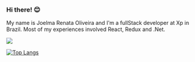 ### Hi there! 😊

My name is Joelma Renata Oliveira and I'm a fullStack developer at Xp in Brazil.
Most of my experiences involved React, Redux and .Net.

<img align="center" src="https://github-readme-stats.vercel.app/api?
username=rnataoliveira&show_icons=true&hide=contribs&theme=graywhite" />

[![Top Langs](https://github-readme-stats.vercel.app/api/top-langs/?username=rnataoliveira&show_icons=true&theme=graywhite&layout=compact)](https://github.com/rnataoliveira/github-readme-stats)
